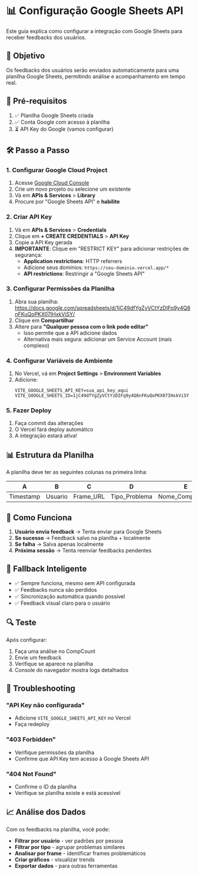 # 📊 Configuração Google Sheets API

Este guia explica como configurar a integração com Google Sheets para receber feedbacks dos usuários.

## 🎯 Objetivo

Os feedbacks dos usuários serão enviados automaticamente para uma planilha Google Sheets, permitindo análise e acompanhamento em tempo real.

## 📝 Pré-requisitos

1. ✅ Planilha Google Sheets criada
2. ✅ Conta Google com acesso à planilha
3. ⏳ API Key do Google (vamos configurar)

## 🛠 Passo a Passo

### 1. Configurar Google Cloud Project

1. Acesse [Google Cloud Console](https://console.cloud.google.com/)
2. Crie um novo projeto ou selecione um existente
3. Vá em **APIs & Services** > **Library**
4. Procure por "Google Sheets API" e **habilite**

### 2. Criar API Key

1. Vá em **APIs & Services** > **Credentials**
2. Clique em **+ CREATE CREDENTIALS** > **API Key**
3. Copie a API Key gerada
4. **IMPORTANTE**: Clique em "RESTRICT KEY" para adicionar restrições de segurança:
   - **Application restrictions**: HTTP referrers
   - Adicione seus domínios: `https://seu-dominio.vercel.app/*`
   - **API restrictions**: Restringir a "Google Sheets API"

### 3. Configurar Permissões da Planilha

1. Abra sua planilha: https://docs.google.com/spreadsheets/d/1jC49dfYgZyVCtYzDIFq9y4Q8nFKuQoPKX07IHxkViSY/
2. Clique em **Compartilhar**
3. Altere para **"Qualquer pessoa com o link pode editar"**
   - Isso permite que a API adicione dados
   - Alternativa mais segura: adicionar um Service Account (mais complexo)

### 4. Configurar Variáveis de Ambiente

1. No Vercel, vá em **Project Settings** > **Environment Variables**
2. Adicione:
   ```
   VITE_GOOGLE_SHEETS_API_KEY=sua_api_key_aqui
   VITE_GOOGLE_SHEETS_ID=1jC49dfYgZyVCtYzDIFq9y4Q8nFKuQoPKX07IHxkViSY
   ```

### 5. Fazer Deploy

1. Faça commit das alterações
2. O Vercel fará deploy automático
3. A integração estará ativa!

## 📊 Estrutura da Planilha

A planilha deve ter as seguintes colunas na primeira linha:

| A | B | C | D | E | F | G | H |
|---|---|---|---|---|---|---|---|
| Timestamp | Usuario | Frame_URL | Tipo_Problema | Nome_Componente | Classificacao_Esperada | Descricao | User_Agent |

## 🔧 Como Funciona

1. **Usuário envia feedback** → Tenta enviar para Google Sheets
2. **Se sucesso** → Feedback salvo na planilha + localmente
3. **Se falha** → Salva apenas localmente 
4. **Próxima sessão** → Tenta reenviar feedbacks pendentes

## 🎯 Fallback Inteligente

- ✅ Sempre funciona, mesmo sem API configurada
- ✅ Feedbacks nunca são perdidos
- ✅ Sincronização automática quando possível
- ✅ Feedback visual claro para o usuário

## 🔍 Teste

Após configurar:

1. Faça uma análise no CompCount
2. Envie um feedback
3. Verifique se aparece na planilha
4. Console do navegador mostra logs detalhados

## 🚨 Troubleshooting

### "API Key não configurada"
- Adicione `VITE_GOOGLE_SHEETS_API_KEY` no Vercel
- Faça redeploy

### "403 Forbidden"
- Verifique permissões da planilha
- Confirme que API Key tem acesso à Google Sheets API

### "404 Not Found" 
- Confirme o ID da planilha
- Verifique se planilha existe e está acessível

## 📈 Análise dos Dados

Com os feedbacks na planilha, você pode:

- **Filtrar por usuário** - ver padrões por pessoa
- **Filtrar por tipo** - agrupar problemas similares  
- **Analisar por frame** - identificar frames problemáticos
- **Criar gráficos** - visualizar trends
- **Exportar dados** - para outras ferramentas 